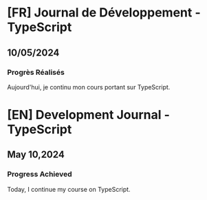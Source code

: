# [FR] Journal de Développement - TypeScript

## 10/05/2024

### Progrès Réalisés

Aujourd'hui, je continu mon cours portant sur TypeScript.

# [EN] Development Journal - TypeScript

## May 10,2024

### Progress Achieved

Today, I continue my course on TypeScript.
